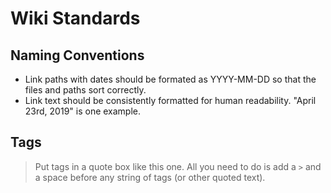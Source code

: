 <!-- TITLE: Standards -->
<!-- SUBTITLE: Help keep the wiki organized! -->

# Wiki Standards

## Naming Conventions
* Link paths with dates should be formated as YYYY-MM-DD so that the files and paths sort correctly.
* Link text should be consistently formatted for human readability. "April 23rd, 2019" is one example.

## Tags
> Put tags in a quote box like this one. All you need to do is add a `>` and a space before any string of tags (or other quoted text).